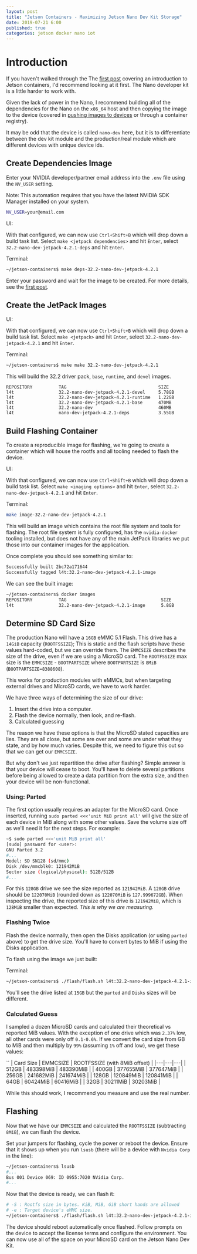 ```yaml
---
layout: post
title: "Jetson Containers - Maximizing Jetson Nano Dev Kit Storage"
date: 2019-07-21 6:00
published: true
categories: jetson docker nano iot
---
```

# Introduction

If you haven't walked through the The [first post][] covering an introduction to Jetson containers, I'd recommend looking at it first. The Nano developer kit is a little harder to work with.

Given the lack of power in the Nano, I recommend building all of the dependencies for the Nano on the `x86_64` host and then copying the image to the device (covered in [pushing images to devices](/2019/07/pushing-images-to-devices) or through a container registry).

It may be odd that the device is called `nano-dev` here, but it is to differentiate between the dev kit module and the production/real module which are different devices with unique device ids.

## Create Dependencies Image

 Enter your NVIDIA developer/partner email address into the `.env` file using the `NV_USER` setting.

 Note: This automation requires that you have the latest NVIDIA SDK Manager installed on your system.

```bash
NV_USER=your@email.com
```

UI:

With that configured, we can now use `Ctrl+Shift+B` which will drop down a build task list. Select `make <jetpack dependencies>` and hit `Enter`, select `32.2-nano-dev-jetpack-4.2.1-deps` and hit `Enter`.

Terminal:

```bash
~/jetson-containers$ make deps-32.2-nano-dev-jetpack-4.2.1
```

Enter your password and wait for the image to be created. For more details, see the [first post][].

## Create the JetPack Images

UI:

With that configured, we can now use `Ctrl+Shift+B` which will drop down a build task list. Select `make <jetpack>` and hit `Enter`, select `32.2-nano-dev-jetpack-4.2.1` and hit `Enter`.

Terminal:

```bash
~/jetson-containers$ make make 32.2-nano-dev-jetpack-4.2.1
```

This will build the 32.2 driver pack, `base`, `runtime`, and `devel` images.

```
REPOSITORY          TAG                                   SIZE
l4t                 32.2-nano-dev-jetpack-4.2.1-devel     5.78GB
l4t                 32.2-nano-dev-jetpack-4.2.1-runtime   1.22GB
l4t                 32.2-nano-dev-jetpack-4.2.1-base      470MB
l4t                 32.2-nano-dev                         460MB
l4t                 nano-dev-jetpack-4.2.1-deps           3.55GB
```

## Build Flashing Container

To create a reproducible image for flashing, we're going to create a container which will house the rootfs and all tooling needed to flash the device.

UI:

With that configured, we can now use `Ctrl+Shift+B` which will drop down a build task list. Select `make <imaging options>` and hit `Enter`, select `32.2-nano-dev-jetpack-4.2.1` and hit `Enter`.

Terminal:

``` bash
make image-32.2-nano-dev-jetpack-4.2.1 
```

This will build an image which contains the root file system and tools for flashing. The root file system is fully configured, has the `nvidia-docker` tooling installed, but does not have any of the main JetPack libraries we put those into our container images for the application.

Once complete you should see something similar to:

```bash
Successfully built 2bc72a171644
Successfully tagged l4t:32.2-nano-dev-jetpack-4.2.1-image
```

We can see the built image:

```bash
~/jetson-containers$ docker images
REPOSITORY          TAG                                    SIZE
l4t                 32.2-nano-dev-jetpack-4.2.1-image      5.8GB
```

## Determine SD Card Size

The production Nano will have a `16GB` eMMC 5.1 Flash. This drive has a `14GiB` capacity (`ROOTFSSIZE`); This is static and the flash scripts have these values hard-coded, but we can override them. The `EMMCSIZE` describes the size of the drive, even if we are using a MicroSD card. The `ROOTFSSIZE` max size is the `EMMCSIZE` - `BOOTPARTSIZE` where `BOOTPARTSIZE` is `8MiB` (`BOOTPARTSIZE=8388608`).

This works for production modules with eMMCs, but when targeting external drives and MicroSD cards, we have to work harder.

We have three ways of determining the size of our drive:

 1. Insert the drive into a computer.
 2. Flash the device normally, then look, and re-flash.
 3. Calculated guessing

The reason we have these options is that the MicroSD stated capacities are lies. They are all close, but some are over and some are under what they state, and by how much varies. Despite this, we need to figure this out so that we can get our `EMMCSIZE`.

But why don't we just repartition the drive after flashing? Simple answer is that your device will cease to boot. You'll have to delete several partitions before being allowed to create a data partition from the extra size, and then your device will be non-functional.

### Using: Parted

The first option usually requires an adapter for the MicroSD card. Once inserted, running `sudo parted <<<'unit MiB print all'` will give the size of each device in MiB along with some other values. Save the volume size off as we'll need it for the next steps. For example:

```bash
~$ sudo parted <<<'unit MiB print all'
[sudo] password for <user>: 
GNU Parted 3.2
#...
Model: SD SN128 (sd/mmc)
Disk /dev/mmcblk0: 121942MiB
Sector size (logical/physical): 512B/512B
#...
```

For this `128GB` drive we see the size reported as `121942MiB`. A `128GB` drive should be `122070MiB` (rounded down as `122070MiB` is `127.999672GB`). When inspecting the drive, the reported size of this drive is `121942MiB`, which is `128MiB` smaller than expected. *This is why we are measuring.*

### Flashing Twice

Flash the device normally, then open the Disks application (or using `parted` above) to get the drive size. You'll have to convert bytes to MiB if using the Disks application.

To flash using the image we just built:

Terminal:

```bash
~/jetson-containers$ ./flash/flash.sh l4t:32.2-nano-dev-jetpack-4.2.1-image
```

You'll see the drive listed at `15GB` but the `parted` and `Disks` sizes will be different.

### Calculated Guess

I sampled a dozen MicroSD cards and calculated their theoretical vs reported MiB values. With the exception of one drive which was `2.37%` low, all other cards were only off `0.1-0.6%`. If we convert the card size from GB to MiB and then multiply by `99%` (assuming `1%` off and low), we get these values:

`` 
| Card Size | EMMCSIZE | ROOTFSSIZE (with 8MiB offset) |
|---|---|---|
| 512GB | 483398MiB | 483390MiB |
| 400GB | 377655MiB | 377647MiB |
| 256GB |  241682MiB | 241674MiB |
| 128GB | 120849MiB | 120841MiB |
| 64GB | 60424MiB | 60416MiB |
| 32GB | 30211MiB | 30203MiB |

While this should work, I recommend you measure and use the real number.

## Flashing

Now that we have our `EMMCSIZE` and calculated the `ROOTFSSIZE` (subtracting `8MiB`), we can flash the device.

Set your jumpers for flashing, cycle the power or reboot the device. Ensure that it shows up when you run `lsusb` (there will be a device with `Nvidia Corp` in the line):

```bash
~/jetson-containers$ lsusb
#...
Bus 001 Device 069: ID 0955:7020 NVidia Corp. 
#...
```

Now that the device is ready, we can flash it:

```bash
# -S : Rootfs size in bytes. KiB, MiB, GiB short hands are allowed
# -e : Target device's eMMC size.
~/jetson-containers$ ./flash/flash.sh l4t:32.2-nano-dev-jetpack-4.2.1-image -S 121934MiB -e 121942MiB
```

The device should reboot automatically once flashed. Follow prompts on the device to accept the license terms and configure the environment. You can now use all of the space on your MicroSD card on the Jetson Nano Dev Kit.

[first post]: /2019/07/jetson-containers-introduction